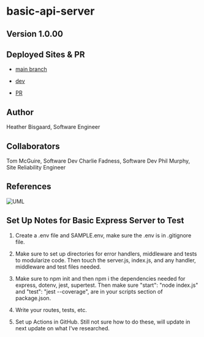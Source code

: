 # basic-api-server

## Version 1.0.00

## Deployed Sites & PR

- [main branch]()

- [dev]()

- [PR]()

## Author

Heather Bisgaard, Software Engineer

## Collaborators

Tom McGuire, Software Dev
Charlie Fadness, Software Dev
Phil Murphy, Site Reliability Engineer

## References

![UML](./src/UML.png)

## Set Up Notes for Basic Express Server to Test

1. Create a .env file and SAMPLE.env, make sure the .env is in .gitignore file.

2. Make sure to set up directories for error handlers, middleware and tests to modularize code. Then touch the server.js, index.js, and any handler, middleware and test files needed.

3. Make sure to npm init and then npm i the dependencies needed for express, dotenv, jest, supertest. Then make sure "start": "node index.js" and "test": "jest --coverage", are in your scripts section of package.json.

4. Write your routes, tests, etc.

5. Set up Actions in GitHub. Still not sure how to do these, will update in next update on what I've researched.
